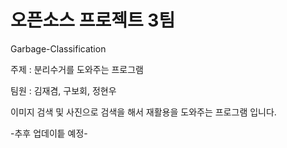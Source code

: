# 오픈소스 프로젝트 3팀
Garbage-Classification

주제 : 분리수거를 도와주는 프로그램

팀원 : 김재겸, 구보회, 정현우

이미지 검색 및 사진으로 검색을 해서 재활용을 도와주는 프로그램 입니다.

-추후 업데이틑 예정-

